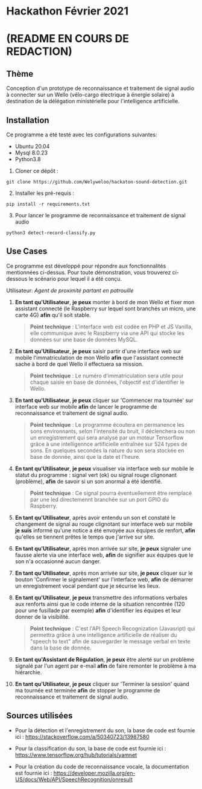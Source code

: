 # Hackathon Février 2021 
# (README EN COURS DE REDACTION)

## Thème
Conception d'un prototype de reconnaissance et traitement de signal audio à connecter sur un Wello (vélo-cargo électrique à énergie solaire) à destination de la délégation ministérielle pour l'intelligence artificielle.

## Installation 

Ce programme a été testé avec les configurations suivantes:
- Ubuntu 20.04
- Mysql 8.0.23
- Python3.8

1. Cloner ce dépôt : 
```
git clone https://github.com/Welyweloo/hackaton-sound-detection.git
```

2. Installer les pré-requis :
```
pip install -r requirements.txt
```

3. Pour lancer le programme de reconnaissance et traitement de signal audio 
```
python3 detect-record-classify.py
```


## Use Cases 

Ce programme est développé pour répondre aux fonctionnalités mentionnées ci-dessus. Pour toute démonstration, vous trouverez ci-dessous le scénario pour lequel il a été conçu.

Utilisateur: *Agent de proximité partant en patrouille*

1. **En tant qu'Utilisateur**, **je peux** monter à bord de mon Wello et fixer mon assistant connecté (le Raspberry sur lequel sont branchés un micro, une carte 4G) **afin** qu'il soit stable.

    >**Point technique** : L'interface web est codée en PHP et JS Vanilla, elle communique avec le Raspberry via une API qui stocke les données sur une base de données MySQL.


2. **En tant qu'Utilisateur**, **je peux** saisir  partir d'une interface web sur mobile l'immatriculation de mon Wello **afin** que l'assistant connecté sache à bord de quel Wello il effectuera sa mission.

    >**Point technique** : Le numéro d'immatriculation sera utile pour chaque saisie en base de données, l'objectif est d'identifier le Wello.

3. **En tant qu'Utilisateur**, **je peux** cliquer sur 'Commencer ma tournée' sur interface web sur mobile **afin** de lancer le programme de reconnaissance et traitement de signal audio.

    >**Point technique** : Le programme écoutera en permanence les sons environnants, selon l'intensité du bruit, il déclenchera ou non un enregistrement qui sera analysé par un moteur Tensorflow grâce à une intelligennce artificielle entraînée sur 524 types de sons. En quelques secondes la nature du son sera stockée en base de donnée, ainsi que la date et l'heure.

4. **En tant qu'Utilisateur**, **je peux** visualiser via interface web sur mobile le statut du programme : signal vert (ok) ou signal rouge clignonant (problème), **afin** de savoir si un son anormal a été identifié.

    >**Point technique** : Ce signal pourra éventuellement être remplacé par une led directemennt branchée sur un port GPIO du Raspberry.

5. **En tant qu'Utilisateur**, après avoir entendu un son et constaté le changement de signal au rouge clignotant sur interface web sur mobile **je suis** informé qu'une notice a été envoyée aux équipes de renfort, **afin** qu'elles se tiennent prêtes le temps que j'arrive sur site.

6. **En tant qu'Utilisateur**, après mon arrivée sur site, **je peux** signaler une fausse alerte via une interface web, **afin** de signifier aux équipes que le son n'a occasionné aucun danger.

7. **En tant qu'Utilisateur**, après mon arrivée sur site, **je peux** cliquer sur le bouton 'Confirmer le signalement' sur l'interface web, **afin** de démarrer un enregistrement vocal pendant que je sécurise les lieux. 

8. **En tant qu'Utilisateur**, **je peux**  transmettre des informations verbales aux renforts ainsi que le code interne de la situation rencontrée (120 pour une fusillade par exemple) **afin** d'identifier les équipes et leur donner de la visibilité.

    >**Point technique** : C'est l'API Speech Recognization (Javasript) qui permettra grâce à une intelligence artificielle de réaliser du "speech to text" afin de sauvegarder le message verbal en texte dans la base de donnée.

9. **En tant qu'Assistant de Régulation**, **je peux**  être alerté sur un problème signalé par l'un agent par e-mail **afin** de faire remonter le problème à ma hiérarchie.

10. **En tant qu'Utilisateur**, **je peux** cliquer sur 'Terminer la session' quand ma tournée est terminée **afin** de stopper le programme de reconnaissance et traitement de signal audio.


## Sources utilisées 

- Pour la détection et l'enregistrement du son, la base de code est fournie ici : https://stackoverflow.com/a/50340723/13987580

- Pour la classification du son, la base de code est fournie ici :  https://www.tensorflow.org/hub/tutorials/yamnet

- Pour la création du code de reconnaissance vocale, la documentation est fournie ici : https://developer.mozilla.org/en-US/docs/Web/API/SpeechRecognition/onresult
